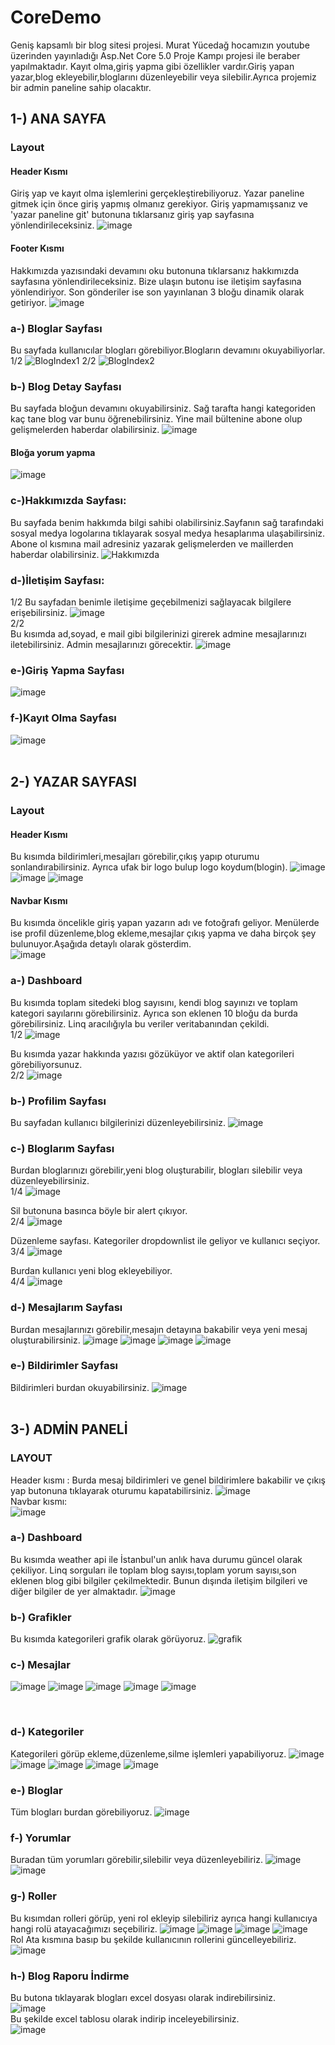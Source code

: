 # CoreDemo
Geniş kapsamlı bir blog sitesi projesi. Murat Yücedağ hocamızın youtube üzerinden yayınladığı Asp.Net Core 5.0 Proje Kampı projesi ile beraber yapılmaktadır.
Kayıt olma,giriş yapma gibi özellikler vardır.Giriş yapan yazar,blog ekleyebilir,bloglarını düzenleyebilir veya silebilir.Ayrıca projemiz bir admin paneline sahip olacaktır.

## 1-) ANA SAYFA
### Layout
#### Header Kısmı
Giriş yap ve kayıt olma işlemlerini gerçekleştirebiliyoruz. Yazar paneline gitmek için önce giriş yapmış olmanız gerekiyor. Giriş  yapmamışsanız ve 'yazar paneline git' butonuna tıklarsanız giriş yap sayfasına yönlendirileceksiniz.
![image](https://github.com/Adilusta/CoreDemo/assets/83319176/67c0e760-b990-4323-a5a1-007e8c312b32)
#### Footer Kısmı
Hakkımızda yazısındaki devamını oku butonuna tıklarsanız hakkımızda sayfasına yönlendirileceksiniz. Bize ulaşın butonu ise iletişim sayfasına yönlendiriyor. Son gönderiler ise son yayınlanan 3 bloğu dinamik olarak getiriyor.
![image](https://github.com/Adilusta/CoreDemo/assets/83319176/bfebbe39-b6f0-4a53-98fb-5b6be00f5898)


### a-) Bloglar Sayfası
Bu sayfada kullanıcılar blogları görebiliyor.Blogların devamını okuyabiliyorlar. <br/>
1/2
![BlogIndex1](https://github.com/Adilusta/CoreDemo/assets/83319176/313bf3ab-4693-4027-bd5f-ab6ac2b9ea89)
2/2
![BlogIndex2](https://github.com/Adilusta/CoreDemo/assets/83319176/bc8dbcd9-7fe7-4635-b93e-95543adffaa1)

### b-) Blog Detay Sayfası
Bu sayfada bloğun devamını okuyabilirsiniz. Sağ tarafta hangi kategoriden kaç tane blog var bunu öğrenebilirsiniz. Yine mail bültenine abone olup gelişmelerden haberdar olabilirsiniz.
![image](https://github.com/Adilusta/CoreDemo/assets/83319176/b854948b-fc43-4b17-8861-b7e2224ac9a4)

#### Bloğa yorum yapma
![image](https://github.com/Adilusta/CoreDemo/assets/83319176/c1c3ac36-e573-4a65-a7be-33c4a9a41698)

### c-)Hakkımızda Sayfası:
Bu sayfada benim hakkımda bilgi sahibi olabilirsiniz.Sayfanın sağ tarafındaki sosyal medya logolarına tıklayarak sosyal medya hesaplarıma ulaşabilirsiniz. Abone ol kısmına mail adresiniz yazarak gelişmelerden ve maillerden haberdar olabilirsiniz.
![Hakkımızda](https://github.com/Adilusta/CoreDemo/assets/83319176/cc24d9c2-752b-4bd8-8623-e71bb79bfa67)
### d-)İletişim Sayfası:
1/2
Bu sayfadan benimle iletişime geçebilmenizi sağlayacak bilgilere erişebilirsiniz.
![image](https://github.com/Adilusta/CoreDemo/assets/83319176/cad4f391-0270-4ea9-92cb-ce3bc8b08fbc)
<br/>
2/2  
Bu kısımda ad,soyad, e mail gibi bilgilerinizi girerek admine mesajlarınızı iletebilirsiniz. Admin mesajlarınızı görecektir.
![image](https://github.com/Adilusta/CoreDemo/assets/83319176/97ed8bae-b884-4f3e-90ec-fbe1478135cf)
### e-)Giriş Yapma Sayfası
![image](https://github.com/Adilusta/CoreDemo/assets/83319176/1fbcab23-5f2d-4b21-b5c6-1543a0659f49)
### f-)Kayıt Olma Sayfası
![image](https://github.com/Adilusta/CoreDemo/assets/83319176/b496ac1f-313a-43f7-bc1a-adb8104e21ef)
<br/>
<br/>
## 2-) YAZAR SAYFASI
### Layout
#### Header Kısmı
Bu kısımda bildirimleri,mesajları görebilir,çıkış yapıp oturumu sonlandırabilirsiniz. Ayrıca ufak bir logo bulup logo koydum(blogin).
![image](https://github.com/Adilusta/CoreDemo/assets/83319176/63c1cf73-75e6-4745-b7e3-1a0d0ad15e17)
![image](https://github.com/Adilusta/CoreDemo/assets/83319176/4ad8288d-a097-47b8-a9e6-4cc4fac71c6b)
![image](https://github.com/Adilusta/CoreDemo/assets/83319176/0fce8752-156b-4f7f-9d66-439a9bd51853)

#### Navbar Kısmı
Bu kısımda öncelikle giriş yapan yazarın adı ve fotoğrafı geliyor. Menülerde ise profil düzenleme,blog ekleme,mesajlar çıkış yapma ve daha birçok şey bulunuyor.Aşağıda detaylı olarak gösterdim. <br/>
![image](https://github.com/Adilusta/CoreDemo/assets/83319176/c31289a0-f992-4870-829f-3692ba9f9e51)



### a-) Dashboard 
Bu kısımda toplam sitedeki blog sayısını, kendi blog sayınızı ve toplam kategori sayılarını görebilirsiniz. Ayrıca son eklenen 10 bloğu da burda görebilirsiniz. Linq aracılığıyla bu veriler veritabanından çekildi. <br/>
1/2
![image](https://github.com/Adilusta/CoreDemo/assets/83319176/4eeaf978-c0cb-47d1-8b21-4df0a1195c52) <br/>

Bu kısımda yazar hakkında yazısı gözüküyor ve aktif olan kategorileri görebiliyorsunuz.<br/>
2/2
![image](https://github.com/Adilusta/CoreDemo/assets/83319176/b373c692-2d52-42ad-a6e8-163479d4b672)


### b-) Profilim Sayfası 
Bu sayfadan kullanıcı bilgilerinizi düzenleyebilirsiniz.
![image](https://github.com/Adilusta/CoreDemo/assets/83319176/761ecdf9-ffa1-47b0-b673-308dfc9c9b25)

### c-) Bloglarım Sayfası
Burdan bloglarınızı görebilir,yeni blog oluşturabilir, blogları silebilir veya düzenleyebilirsiniz. <br/>
1/4
![image](https://github.com/Adilusta/CoreDemo/assets/83319176/b6ebf396-495c-4230-bf76-e032b2e09904)<br/>

Sil butonuna basınca böyle bir alert çıkıyor.<br/>
2/4
![image](https://github.com/Adilusta/CoreDemo/assets/83319176/c2ef4adb-b48b-443e-899b-712305eacccb)<br/>

Düzenleme sayfası. Kategoriler dropdownlist ile geliyor ve kullanıcı seçiyor.<br/>
3/4
![image](https://github.com/Adilusta/CoreDemo/assets/83319176/eeefb328-bde0-43a9-ada6-921d9e3f8d76)<br/>

Burdan kullanıcı yeni blog ekleyebiliyor.<br/>
4/4
![image](https://github.com/Adilusta/CoreDemo/assets/83319176/18522e45-803e-403d-be73-c0a062d4d212)

### d-) Mesajlarım Sayfası
Burdan mesajlarınızı görebilir,mesajın detayına bakabilir veya yeni mesaj oluşturabilirsiniz.
![image](https://github.com/Adilusta/CoreDemo/assets/83319176/d04c7703-7f5e-467c-8643-04d9d9ff6d35)
![image](https://github.com/Adilusta/CoreDemo/assets/83319176/d288004d-13b9-4c2f-ab94-f557dce33925)
![image](https://github.com/Adilusta/CoreDemo/assets/83319176/dcda85a8-3206-443f-a06b-b68a31d39a71)
![image](https://github.com/Adilusta/CoreDemo/assets/83319176/1c0346da-64b0-404d-8a3f-20ece670835b)
<br/>

### e-) Bildirimler Sayfası
Bildirimleri burdan okuyabilirsiniz.
![image](https://github.com/Adilusta/CoreDemo/assets/83319176/3281f66f-5489-4133-9185-8ab9551c2723)
<br/>
<br/>

## 3-) ADMİN PANELİ
### LAYOUT <br/>
Header kısmı : Burda mesaj bildirimleri ve genel bildirimlere bakabilir ve çıkış yap butonuna tıklayarak oturumu kapatabilirsiniz.
![image](https://github.com/Adilusta/CoreDemo/assets/83319176/abea16c4-9af4-4be9-b8a4-ddf5effc0a02)
<br/>
Navbar kısmı: <br/>
![image](https://github.com/Adilusta/CoreDemo/assets/83319176/79255804-a9da-437e-a39b-a7258ce4db18)

### a-) Dashboard <br/>
Bu kısımda weather api  ile İstanbul'un anlık hava durumu güncel olarak çekiliyor. Linq sorguları ile toplam blog sayısı,toplam yorum sayısı,son eklenen blog gibi bilgiler çekilmektedir. Bunun dışında iletişim bilgileri ve diğer bilgiler de yer almaktadır. 
![image](https://github.com/Adilusta/CoreDemo/assets/83319176/ae28e6a3-f616-45e8-852d-50d564436e5a)
<br/>
### b-) Grafikler <br/>
Bu kısımda kategorileri grafik olarak görüyoruz.
![grafik](https://github.com/Adilusta/CoreDemo/assets/83319176/00988c20-b7d8-41c6-9774-1b415a87b3f9)
<br/>
### c-) Mesajlar <br/>
![image](https://github.com/Adilusta/CoreDemo/assets/83319176/f84b8e84-2e03-4a37-9cfb-1297bbe2a672)
![image](https://github.com/Adilusta/CoreDemo/assets/83319176/2a586f96-402e-48d2-a0d4-16300cf836aa)
![image](https://github.com/Adilusta/CoreDemo/assets/83319176/aaa90af2-7fc3-4d80-b843-2900f94ca8f5)
![image](https://github.com/Adilusta/CoreDemo/assets/83319176/376874b0-5c2b-4b9d-b4fc-bb50949a3469)
![image](https://github.com/Adilusta/CoreDemo/assets/83319176/33806aa7-dcf6-4fe4-8cb0-f2b74db319e8)


<br/>

### d-) Kategoriler <br/>

Kategorileri görüp ekleme,düzenleme,silme işlemleri yapabiliyoruz.
![image](https://github.com/Adilusta/CoreDemo/assets/83319176/758ac45c-635e-4674-af7c-aa9737f93384)
![image](https://github.com/Adilusta/CoreDemo/assets/83319176/191e3d85-7b84-487f-a8bb-2fd1b269ae61)
![image](https://github.com/Adilusta/CoreDemo/assets/83319176/10518c61-9e50-4670-9262-34ca7554c785)
![image](https://github.com/Adilusta/CoreDemo/assets/83319176/8ffc2e66-46c2-4ca4-b33a-be0e00927386)
![image](https://github.com/Adilusta/CoreDemo/assets/83319176/386fbd71-4326-40c7-a03b-f63aa1d869dc)

### e-) Bloglar <br/>
Tüm blogları burdan görebiliyoruz.
![image](https://github.com/Adilusta/CoreDemo/assets/83319176/df296ebf-2541-451c-afb5-bf9af57ee017)

### f-) Yorumlar <br/>
Buradan tüm yorumları görebilir,silebilir veya düzenleyebiliriz.
![image](https://github.com/Adilusta/CoreDemo/assets/83319176/219ad1e4-cae6-42c9-bf75-708ac7fe3020)
![image](https://github.com/Adilusta/CoreDemo/assets/83319176/47632ba9-c611-4963-b392-8d279ba76a2b)

### g-) Roller <br/>
Bu kısımdan rolleri görüp, yeni rol ekleyip silebiliriz ayrıca hangi kullanıcıya hangi rolü atayacağımızı seçebiliriz.
![image](https://github.com/Adilusta/CoreDemo/assets/83319176/a6965c35-1baa-4fbb-b8d2-5be17b61c785)
![image](https://github.com/Adilusta/CoreDemo/assets/83319176/e2e47434-56ff-47d4-8bb6-4223f3548143)
![image](https://github.com/Adilusta/CoreDemo/assets/83319176/d06b84f9-edbf-421c-97ff-59315bfee19d)
![image](https://github.com/Adilusta/CoreDemo/assets/83319176/351fd8e3-ca4b-4d7f-a606-6f52023785e4) <br/>
Rol Ata kısmına basıp bu şekilde kullanıcının rollerini güncelleyebiliriz.<br/>
![image](https://github.com/Adilusta/CoreDemo/assets/83319176/84fa4202-624a-4679-a177-a19f2de9ae98)

### h-) Blog Raporu İndirme <br/>
Bu butona tıklayarak blogları excel dosyası olarak indirebilirsiniz. <br/>
![image](https://github.com/Adilusta/CoreDemo/assets/83319176/3827fbc3-9177-43ff-aa35-9c6b8b753717) <br/>
Bu şekilde excel tablosu olarak indirip inceleyebilirsiniz. <br/>
![image](https://github.com/Adilusta/CoreDemo/assets/83319176/c298fe2f-f968-4dec-8b99-6a4a1ecbc19e)


